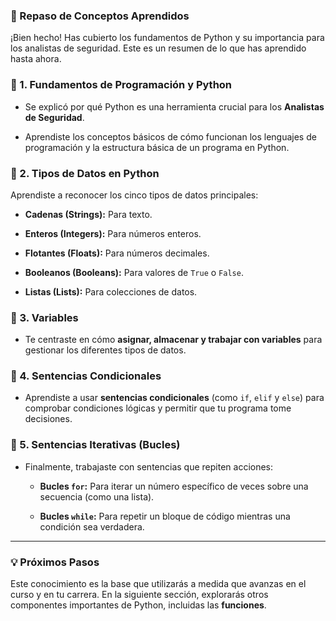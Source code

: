 
### 🧠 Repaso de Conceptos Aprendidos

¡Bien hecho! Has cubierto los fundamentos de Python y su importancia para los analistas de seguridad. Este es un resumen de lo que has aprendido hasta ahora.

### 📘 1. Fundamentos de Programación y Python

- Se explicó por qué Python es una herramienta crucial para los **Analistas de Seguridad**.
    
- Aprendiste los conceptos básicos de cómo funcionan los lenguajes de programación y la estructura básica de un programa en Python.
    

### 📘 2. Tipos de Datos en Python

Aprendiste a reconocer los cinco tipos de datos principales:

- **Cadenas (Strings):** Para texto.
    
- **Enteros (Integers):** Para números enteros.
    
- **Flotantes (Floats):** Para números decimales.
    
- **Booleanos (Booleans):** Para valores de `True` o `False`.
    
- **Listas (Lists):** Para colecciones de datos.
    

### 📘 3. Variables

- Te centraste en cómo **asignar, almacenar y trabajar con variables** para gestionar los diferentes tipos de datos.
    

### 📘 4. Sentencias Condicionales

- Aprendiste a usar **sentencias condicionales** (como `if`, `elif` y `else`) para comprobar condiciones lógicas y permitir que tu programa tome decisiones.
    

### 📘 5. Sentencias Iterativas (Bucles)

- Finalmente, trabajaste con sentencias que repiten acciones:
    
    - **Bucles `for`:** Para iterar un número específico de veces sobre una secuencia (como una lista).
        
    - **Bucles `while`:** Para repetir un bloque de código mientras una condición sea verdadera.
        

---

### 💡 Próximos Pasos

Este conocimiento es la base que utilizarás a medida que avanzas en el curso y en tu carrera. En la siguiente sección, explorarás otros componentes importantes de Python, incluidas las **funciones**.
